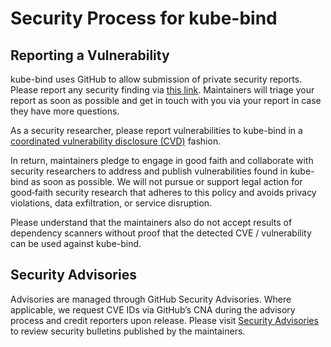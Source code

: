 # Security Process for kube-bind

## Reporting a Vulnerability

kube-bind uses GitHub to allow submission of private security reports. Please report any security finding via
[this link](https://github.com/kube-bind/kube-bind/security/advisories/new).
Maintainers will triage your report as soon as possible and get in touch with you via your report in case they have more questions.

As a security researcher, please report vulnerabilities to kube-bind in a [coordinated vulnerability disclosure (CVD)](https://cheatsheetseries.owasp.org/cheatsheets/Vulnerability_Disclosure_Cheat_Sheet.html)
fashion.

In return, maintainers pledge to engage in good faith and collaborate with security researchers to address and publish vulnerabilities found in kube-bind as soon as possible. We will not pursue or support legal action for good‑faith security research that adheres to this policy and avoids privacy violations, data exfiltration, or service disruption.

Please understand that the maintainers also do not accept results of dependency scanners without proof that the detected CVE / vulnerability can be used against kube-bind.

## Security Advisories

Advisories are managed through GitHub Security Advisories. Where applicable, we request CVE IDs via GitHub’s CNA during the advisory process and credit reporters upon release. Please visit [Security Advisories](https://github.com/kube-bind/kube-bind/security/advisories) to review security bulletins published by the maintainers.
